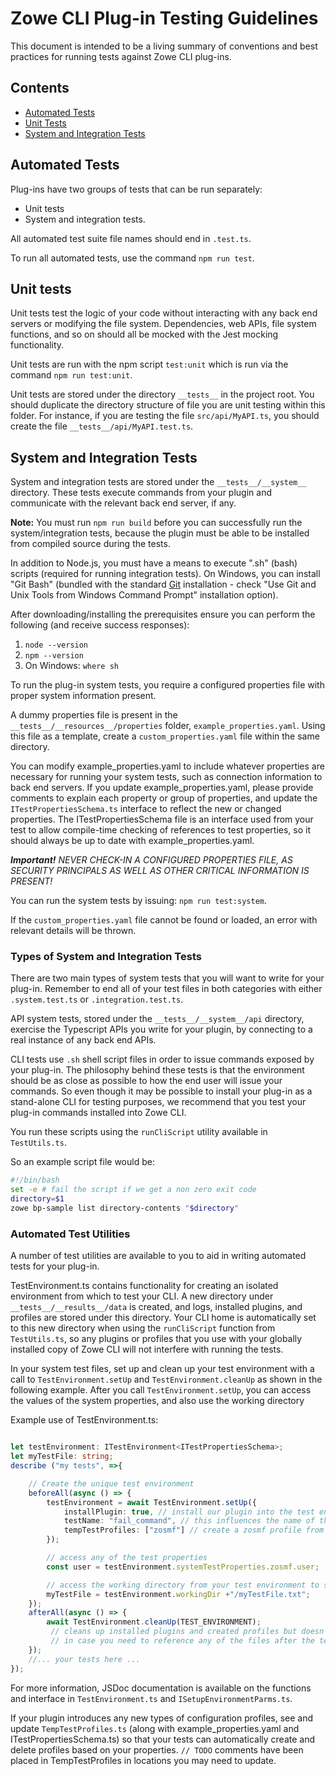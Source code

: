 # Zowe CLI Plug-in Testing Guidelines
This document is intended to be a living summary of conventions and best practices for running tests against Zowe CLI plug-ins. 

## Contents
- [Automated Tests](#automated-tests)
- [Unit Tests](#unit-tests)
- [System and Integration Tests](#system-and-integration-tests)


## Automated Tests

Plug-ins have two groups of tests that can be run separately:

* Unit tests 
* System and integration tests.

All automated test suite file names should end in `.test.ts`. 

To run all automated tests, use the command `npm run test`.

## Unit tests 

Unit tests test the logic of your code without interacting with any back end servers or modifying the file system. 
Dependencies, web APIs, file system functions, and so on should all be mocked with the Jest mocking functionality. 

Unit tests are run with the npm script `test:unit` which is run via the command `npm run test:unit`.

Unit tests are stored under the directory `__tests__` in the project root. You should duplicate the directory structure of file you are unit testing within this folder. 
For instance, if you are testing the file `src/api/MyAPI.ts`, you should create the file `__tests__/api/MyAPI.test.ts`. 


## System and Integration Tests
System and integration tests are stored under the `__tests__/__system__` directory. These tests execute commands from your plugin and communicate with the relevant back end server, if any.

**Note:** You must run `npm run build` before you can successfully run the system/integration tests, because the plugin must be able to be installed from compiled source during the tests.

In addition to Node.js, you must have a means to execute ".sh" (bash) scripts (required for running integration tests). On Windows, you can install "Git Bash" (bundled with the standard [Git](https://git-scm.com/downloads) installation - check "Use Git and Unix Tools from Windows Command Prompt" installation option).

After downloading/installing the prerequisites ensure you can perform the following (and receive success responses):
1. `node --version`
2. `npm --version`
3. On Windows: `where sh`

To run the plug-in system tests, you require a configured properties file with proper system information present. 

A dummy properties file is present in the `__tests__/__resources__/properties` folder, `example_properties.yaml`. Using this
file as a template, create a `custom_properties.yaml` file within the same directory.

You can modify example_properties.yaml to include whatever properties are necessary for running your system tests, such as connection information to back end servers. If you update example_properties.yaml, please provide comments to explain each property or group of properties, and update the `ITestPropertiesSchema.ts` interface to reflect the new or changed properties. The ITestPropertiesSchema file is an interface used from your test to allow compile-time checking of references to test properties, so it should always be up to date with example_properties.yaml.

***Important!** NEVER CHECK-IN A CONFIGURED PROPERTIES FILE, AS SECURITY PRINCIPALS AS WELL AS OTHER CRITICAL INFORMATION IS PRESENT!*

You can run the system tests by issuing: `npm run test:system`.

If the `custom_properties.yaml` file cannot be found or loaded, an error with relevant details will be thrown.

### Types of System and Integration Tests 

There are two main types of system tests that you will want to write for your plug-in. Remember to end all of your test files in both categories with either `.system.test.ts` or `.integration.test.ts`. 

API system tests, stored under the `__tests__/__system__/api` directory, exercise the Typescript APIs you write for your plugin, by connecting to a real instance of any back end APIs.

CLI tests use `.sh` shell script files in order to issue commands exposed by your plug-in. The philosophy behind these tests is that the environment should be as close as possible to how the end user will issue your commands. So even though it may be possible to install your plug-in as a stand-alone CLI for testing purposes, we recommend that you test your plug-in commands installed into Zowe CLI. 

You run these scripts using the `runCliScript` utility available in `TestUtils.ts`. 

So an example script file would be:
``` bash
#!/bin/bash
set -e # fail the script if we get a non zero exit code
directory=$1 
zowe bp-sample list directory-contents "$directory"
```
### Automated Test Utilities

A number of test utilities are available to you to aid in writing automated tests for your plug-in. 

TestEnvironment.ts contains functionality for creating an isolated environment from which to test your CLI. A new directory under `__tests__/__results__/data` is created, and logs, installed plugins, and profiles are stored under this directory. Your CLI home is automatically set to this new directory when using the `runCliScript` function from `TestUtils.ts`, so any plugins or profiles that you use with your globally installed copy of Zowe CLI will not interfere with running the tests. 

In your system test files, set up and clean up your test environment with  a call to `TestEnvironment.setUp` and `TestEnvironment.cleanUp` as shown in the following example. After you call `TestEnvironment.setUp`, you can access the values of the system properties, and also use the working directory

Example use of TestEnvironment.ts: 
``` typescript

let testEnvironment: ITestEnvironment<ITestPropertiesSchema>; 
let myTestFile: string;
describe ("my tests", =>{ 

    // Create the unique test environment
    beforeAll(async () => {
        testEnvironment = await TestEnvironment.setUp({
            installPlugin: true, // install our plugin into the test environment working directory so that we can issue plugin commands
            testName: "fail_command", // this influences the name of the generated directory 
            tempTestProfiles: ["zosmf"] // create a zosmf profile from the settings in the custom_properties.yaml file
        });

        // access any of the test properties
        const user = testEnvironment.systemTestProperties.zosmf.user;

        // access the working directory from your test environment to save temporary test-related files 
        myTestFile = testEnvironment.workingDir +"/myTestFile.txt";
    });
    afterAll(async () => {
        await TestEnvironment.cleanUp(TEST_ENVIRONMENT);
         // cleans up installed plugins and created profiles but doesn't delete the directory
         // in case you need to reference any of the files after the tests run 
    });
    //... your tests here ... 
});

```

For more information, JSDoc documentation is available on the functions and interface in `TestEnvironment.ts` and `ISetupEnvironmentParms.ts`. 

If your plugin introduces any new types of configuration profiles, see and update `TempTestProfiles.ts` (along with example_properties.yaml and ITestPropertiesSchema.ts) so that your tests can automatically create and delete profiles based on your properties. `// TODO` comments have been placed in TempTestProfiles in locations you may need to update. 